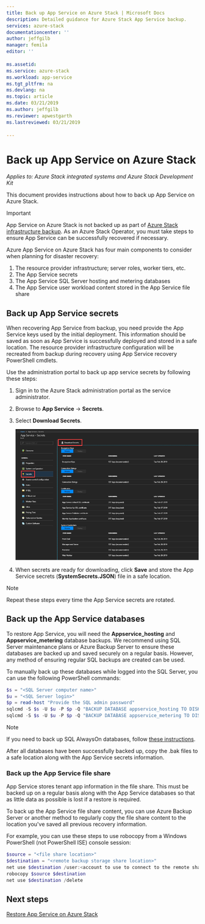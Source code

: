 ```yaml
---
title: Back up App Service on Azure Stack | Microsoft Docs
description: Detailed guidance for Azure Stack App Service backup.
services: azure-stack
documentationcenter: ''
author: jeffgilb
manager: femila
editor: ''

ms.assetid: 
ms.service: azure-stack
ms.workload: app-service
ms.tgt_pltfrm: na
ms.devlang: na
ms.topic: article
ms.date: 03/21/2019
ms.author: jeffgilb
ms.reviewer: apwestgarth
ms.lastreviewed: 03/21/2019

---
```

# Back up App Service on Azure Stack

*Applies to: Azure Stack integrated systems and Azure Stack Development Kit*  

This document provides instructions about how to back up App Service on Azure Stack.

> [!IMPORTANT]
> App Service on Azure Stack is not backed up as part of [Azure Stack infrastructure backup](azure-stack-backup-infrastructure-backup.md). As an Azure Stack Operator, you must take steps to ensure App Service can be successfully recovered if necessary.

Azure App Service on Azure Stack has four main components to consider when planning for disaster recovery:
1. The resource provider infrastructure; server roles, worker tiers, etc. 
2. The App Service secrets
3. The App Service SQL Server hosting and metering databases
4. The App Service user workload content stored in the App Service file share	

## Back up App Service secrets
When recovering App Service from backup, you need provide the App Service keys used by the initial deployment. This information should be saved as soon as App Service is successfully deployed and stored in a safe location. The resource provider infrastructure configuration will be recreated from backup during recovery using App Service recovery PowerShell cmdlets.

Use the administration portal to back up app service secrets by following these steps: 

1. Sign in to the Azure Stack administration portal as the service administrator.

2. Browse to **App Service** -> **Secrets**. 

3. Select **Download Secrets**.

   ![Download secrets](./media/app-service-back-up/download-secrets.png)

4. When secrets are ready for downloading, click **Save** and store the App Service secrets (**SystemSecrets.JSON**) file in a safe location. 

> [!NOTE]
> Repeat these steps every time the App Service secrets are rotated.

## Back up the App Service databases
To restore App Service, you will need the **Appservice_hosting** and **Appservice_metering** database backups. We recommend using SQL Server maintenance plans or Azure Backup Server to ensure these databases are backed up and saved securely on a regular basis. However, any method of ensuring regular SQL backups are created can be used.

To manually back up these databases while logged into the SQL Server, you can use the following PowerShell commands:

  ```powershell
  $s = "<SQL Server computer name>"
  $u = "<SQL Server login>" 
  $p = read-host "Provide the SQL admin password"
  sqlcmd -S $s -U $u -P $p -Q "BACKUP DATABASE appservice_hosting TO DISK = '<path>\hosting.bak'"
  sqlcmd -S $s -U $u -P $p -Q "BACKUP DATABASE appservice_metering TO DISK = '<path>\metering.bak'"
  ```

> [!NOTE]
> If you need to back up SQL AlwaysOn databases, follow [these instructions](https://docs.microsoft.com/sql/database-engine/availability-groups/windows/configure-backup-on-availability-replicas-sql-server?view=sql-server-2017). 

After all databases have been successfully backed up, copy the .bak files to a safe location along with the App Service secrets information.

### Back up the App Service file share
App Service stores tenant app information in the file share. This must be backed up on a regular basis along with the App Service databases so that as little data as possible is lost if a restore is required. 

To back up the App Service file share content, you can use Azure Backup Server or another method to regularly copy the file share content to the location you've saved all previous recovery information. 

For example, you can use these steps to use robocopy from a Windows PowerShell (not PowerShell ISE) console session:

```powershell
$source = "<file share location>"
$destination = "<remote backup storage share location>"
net use $destination /user:<account to use to connect to the remote share in the format of domain\username> *
robocopy $source $destination
net use $destination /delete
```

## Next steps
[Restore App Service on Azure Stack](app-service-recover.md)